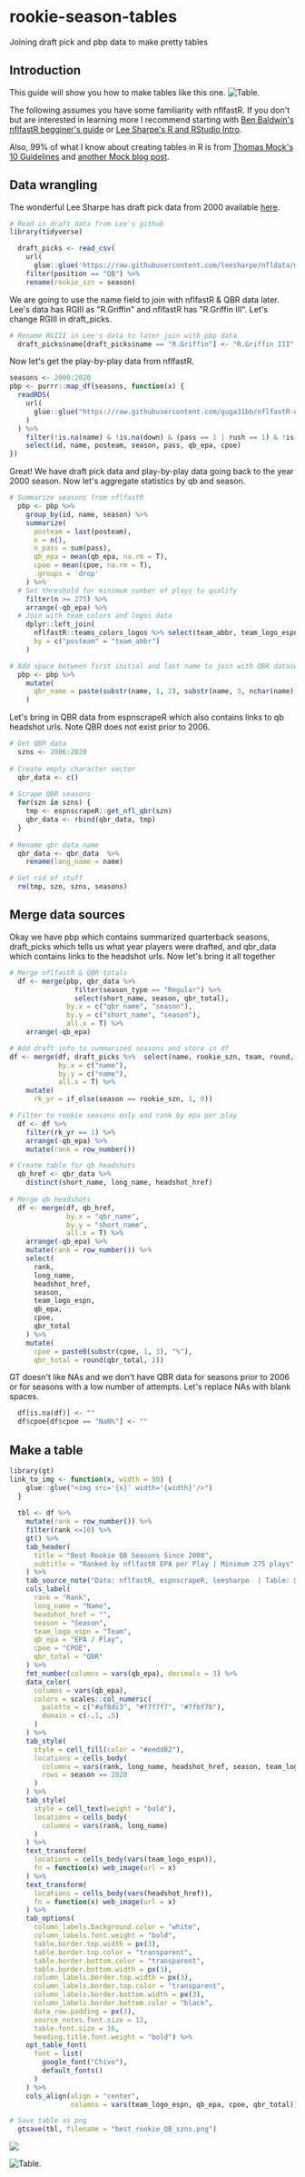 # rookie-season-tables
Joining draft pick and pbp data to make pretty tables

## Introduction
This guide will show you how to make tables like this one.
![Table.](best_rookie_QB_szns.png)

The following assumes you have some familiarity with nflfastR. If you don't but are interested in learning more I recommend starting with [Ben Baldwin's nflfastR begginer's guide](https://www.nflfastr.com/articles/beginners_guide.html) or [Lee Sharpe's R and RStudio Intro](https://github.com/leesharpe/nfldata/blob/master/RSTUDIO-INTRO.md#r-and-rstudio-introduction).

Also, 99% of what I know about creating tables in R is from [Thomas Mock's 10 Guidelines](https://themockup.blog/posts/2020-09-04-10-table-rules-in-r/) and [another Mock blog post](https://themockup.blog/posts/2020-10-11-embedding-images-in-ggplot/#what-about-a-table).

## Data wrangling
The wonderful Lee Sharpe has draft pick data from 2000 available [here](https://github.com/leesharpe/nfldata/blob/master/DATASETS.md#draft_picks). 

```r
# Read in draft data from Lee's github
library(tidyverse)

  draft_picks <- read_csv(
    url(
      glue::glue('https://raw.githubusercontent.com/leesharpe/nfldata/master/data/draft_picks.csv'))) %>% 
    filter(position == "QB") %>% 
    rename(rookie_szn = season)
```

We are going to use the name field to join with nflfastR  & QBR data later. Lee's data has RGIII as "R.Griffin" and nflfastR has "R.Griffin III". Let's change RGIII in draft_picks.

```r
# Rename RGIII in Lee's data to later join with pbp data  
  draft_picks$name[draft_picks$name == "R.Griffin"] <- "R.Griffin III"
```

Now let's get the play-by-play data from nflfastR. 

```r
seasons <- 2000:2020
pbp <- purrr::map_df(seasons, function(x) {
  readRDS(
    url(
      glue::glue("https://raw.githubusercontent.com/guga31bb/nflfastR-data/master/data/play_by_play_{x}.rds")
    )
  ) %>% 
    filter(!is.na(name) & !is.na(down) & (pass == 1 | rush == 1) & !is.na(epa) & week <= 17) %>% 
    select(id, name, posteam, season, pass, qb_epa, cpoe)
})
```

Great! We have draft pick data and play-by-play data going back to the year 2000 season. Now let's aggregate statistics by qb and season.


```r
# Summarize seasons from nflfastR
  pbp <- pbp %>% 
    group_by(id, name, season) %>% 
    summarize(
      posteam = last(posteam),
      n = n(),
      n_pass = sum(pass),
      qb_epa = mean(qb_epa, na.rm = T),
      cpoe = mean(cpoe, na.rm = T),
      .groups = 'drop'
    ) %>% 
  # Set threshold for minimum number of plays to qualify
    filter(n >= 275) %>% 
    arrange(-qb_epa) %>% 
  # Join with team colors and logos data
    dplyr::left_join(
      nflfastR::teams_colors_logos %>% select(team_abbr, team_logo_espn),
      by = c("posteam" = "team_abbr")
    ) 
```

```r
# Add space between first initial and last name to join with QBR dataset later
  pbp <- pbp %>% 
    mutate(
      qbr_name = paste(substr(name, 1, 2), substr(name, 3, nchar(name)))
    ) 
```


Let's bring in QBR data from espnscrapeR which also contains links to qb headshot urls. Note QBR does not exist prior to 2006.

```r
# Get QBR data
  szns <- 2006:2020
  
# Create empty character vector
  qbr_data <- c()
  
# Scrape QBR seasons
  for(szn in szns) {
    tmp <- espnscrapeR::get_nfl_qbr(szn)
    qbr_data <- rbind(qbr_data, tmp)
  }
  
# Rename qbr data name
  qbr_data <- qbr_data  %>% 
    rename(long_name = name)

# Get rid of stuff
  rm(tmp, szn, szns, seasons)
```

## Merge data sources
Okay we have pbp which contains summarized quarterback seasons, draft_picks which tells us what year players were drafted, and qbr_data which contains links to the headshot urls. Now let's bring it all together

```r
# Merge nflfastR & QBR totals
  df <- merge(pbp, qbr_data %>% 
                filter(season_type == "Regular") %>% 
                select(short_name, season, qbr_total),
              by.x = c("qbr_name", "season"),
              by.y = c("short_name", "season"),
              all.x = T) %>% 
    arrange(-qb_epa) 
```


```r
# Add draft info to summarized seasons and store in df
df <- merge(df, draft_picks %>%  select(name, rookie_szn, team, round, pick),
            by.x = c("name"),
            by.y = c("name"),
            all.x = T) %>% 
    mutate(
      rk_yr = if_else(season == rookie_szn, 1, 0))

# Filter to rookie seasons only and rank by epa per play
  df <- df %>% 
    filter(rk_yr == 1) %>% 
    arrange(-qb_epa) %>% 
    mutate(rank = row_number())
```


```r
# Create table for qb headshots
  qb_href <- qbr_data %>% 
    distinct(short_name, long_name, headshot_href)
  
# Merge qb headshots
  df <- merge(df, qb_href,
              by.x = "qbr_name",
              by.y = "short_name",
              all.x = T) %>% 
    arrange(-qb_epa) %>% 
    mutate(rank = row_number()) %>% 
    select(
      rank,
      long_name,
      headshot_href,
      season,
      team_logo_espn,
      qb_epa,
      cpoe,
      qbr_total
    ) %>% 
    mutate(
      cpoe = paste0(substr(cpoe, 1, 3), "%"),
      qbr_total = round(qbr_total, 2))
```

GT doesn't like NAs and we don't have QBR data for seasons prior to 2006 or for seasons with a low number of attempts. Let's replace NAs with blank spaces. 

```r
  df[is.na(df)] <- ""
  df$cpoe[df$cpoe == "NaN%"] <- ""
```

## Make a table

```r
library(gt)
link_to_img <- function(x, width = 50) {
    glue::glue("<img src='{x}' width='{width}'/>")
  }
  
  tbl <- df %>% 
    mutate(rank = row_number()) %>% 
    filter(rank <=10) %>% 
    gt() %>% 
    tab_header(
      title = "Best Rookie QB Seasons Since 2000",
      subtitle = "Ranked by nflfastR EPA per Play | Minimum 275 plays"
    ) %>% 
    tab_source_note("Data: nflfastR, espnscrapeR, leesharpe  | Table: @packeRanalytics") %>% 
    cols_label(
      rank = "Rank",
      long_name = "Name",
      headshot_href = "",
      season = "Season",
      team_logo_espn = "Team",
      qb_epa = "EPA / Play",
      cpoe = "CPOE",
      qbr_total = "QBR"
    ) %>% 
    fmt_number(columns = vars(qb_epa), decimals = 3) %>% 
    data_color(
      columns = vars(qb_epa),
      colors = scales::col_numeric(
        palette = c("#af8dc3", "#f7f7f7", "#7fbf7b"),
        domain = c(-.1, .5)
      )
    ) %>% 
    tab_style(
      style = cell_fill(color = "#eedd82"),
      locations = cells_body(
        columns = vars(rank, long_name, headshot_href, season, team_logo_espn),
        rows = season == 2020
      )
    ) %>% 
    tab_style(
      style = cell_text(weight = "bold"),
      locations = cells_body(
        columns = vars(rank, long_name)
      )
    ) %>% 
    text_transform(
      locations = cells_body(vars(team_logo_espn)),
      fn = function(x) web_image(url = x)
    ) %>% 
    text_transform(
      locations = cells_body(vars(headshot_href)),
      fn = function(x) web_image(url = x)
    ) %>% 
    tab_options(
      column_labels.background.color = "white",
      column_labels.font.weight = "bold",
      table.border.top.width = px(3),
      table.border.top.color = "transparent",
      table.border.bottom.color = "transparent",
      table.border.bottom.width = px(3),
      column_labels.border.top.width = px(3),
      column_labels.border.top.color = "transparent",
      column_labels.border.bottom.width = px(3),
      column_labels.border.bottom.color = "black",
      data_row.padding = px(3),
      source_notes.font.size = 12,
      table.font.size = 16,
      heading.title.font.weight = "bold") %>%
    opt_table_font(
      font = list(
        google_font("Chivo"),
        default_fonts()
      )
    ) %>% 
    cols_align(align = "center",
               columns = vars(team_logo_espn, qb_epa, cpoe, qbr_total))
```

```r
# Save table as png
  gtsave(tbl, filename = "best_rookie_QB_szns.png")
```

![](rookie_szn_tbls_files/figure-html/unnamed-chunk-12-1.png)<!-- -->

![Table.](best_rookie_QB_szns.png)
